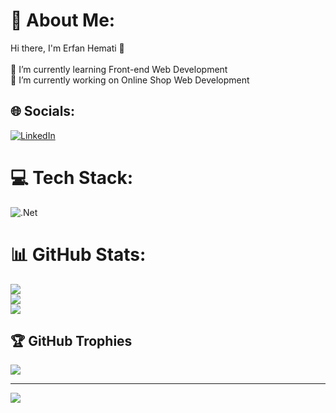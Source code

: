 # 💫 About Me:
Hi there, I'm Erfan Hemati 👋<br><br>🌱 I’m currently learning Front-end Web Development<br>🔭 I’m currently working on Online Shop Web Development


## 🌐 Socials:
[![LinkedIn](https://img.shields.io/badge/LinkedIn-%230077B5.svg?logo=linkedin&logoColor=white)](https://linkedin.com/in/erfan-hemati-3956/) 

# 💻 Tech Stack:
![.Net](https://img.shields.io/badge/.NET-5C2D91?style=for-the-badge&logo=.net&logoColor=white)
# 📊 GitHub Stats:
![](https://github-readme-stats.vercel.app/api?username=ErfanXH&theme=vue-dark&hide_border=false&include_all_commits=false&count_private=false)<br/>
![](https://github-readme-streak-stats.herokuapp.com/?user=ErfanXH&theme=vue-dark&hide_border=false)<br/>
![](https://github-readme-stats.vercel.app/api/top-langs/?username=ErfanXH&theme=vue-dark&hide_border=false&include_all_commits=false&count_private=false&layout=compact)

## 🏆 GitHub Trophies
![](https://github-profile-trophy.vercel.app/?username=ErfanXH&theme=radical&no-frame=false&no-bg=false&margin-w=4)

---
[![](https://visitcount.itsvg.in/api?id=ErfanXH&icon=0&color=0)](https://visitcount.itsvg.in)
